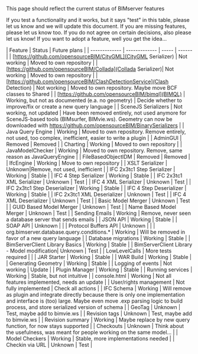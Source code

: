 This page should reflect the current status of BIMserver features

If you test a functionality and it works, but it says "test" in this table, please let us know and we will update this document. If you are missing features, please let us know too. If you do not agree on certain decisions, also please let us know! If you want to adopt a feature, well you get the idea...

| Feature | Status | Future plans |
| ------------- | ------------- | ----- | ------ | 
| [https://github.com/opensourceBIM/CityGML](CityGML Serializer) | Not working | Moved to own repository |
| [https://github.com/opensourceBIM/Collada](Collada Serializer)| Not working | Moved to own repository |
| [https://github.com/opensourceBIM/ClashDetectionService](Clash Detection) | Not working | Moved to own repository. Maybe move BCF classes to Shared |
| [https://github.com/opensourceBIM/bimql](BIMQL) | Working, but not as documented (e.a. no geometry) | Decide whether to improve/fix or create a new query language |
| SceneJS Serializers | Not working, not updated | Have been removed entirely, not used anymore for SceneJS-based tools (BIMsurfer, BIMvie.ws). Geometry can now be downloaded with https://github.com/opensourceBIM/BinarySerializers |
| Java Query Engine | Working | Moved to own repository. Remove entirely, not used, too complex, inefficient, easier to write a plugin |
| AdminGUI | Removed | Removed |
| Charting | Working | Moved to own repository |
| JavaModelChecker | Working | Moved to own repository. Remove, same reason as JavaQueryEngine |
| FileBasedObjectIDM | Removed | Removed |
| IfcEngine | Working | Move to own repository |
| XSLT Serializer | Unknown|Remove, not used, inefficient |
| IFC 2x3tc1 Step Serializer | Working | Stable |
| IFC 4 Step Serializer | Working | Stable |
| IFC 2x3tc1 XML Serializer | Unknown | Test |
| IFC 4 XML Serializer | Unknown | Test |
| IFC 2x3tc1 Step Deserializer | Working | Stable |
| IFC 4 Step Deserializer | Working | Stable |
| IFC 2x3tc1 XML Deserializer | Unknown | Test |
| IFC 4 XML Deserializer | Unknown | Test |
| Basic Model Merger | Unknown | Test |
| GUID Based Model Merger | Unknown | Test |
| Name Based Model Merger | Unknown | Test |
| Sending Emails | Working | Remove, never seen a database server that sends emails |
| JSON API | Working | Stable |
| SOAP API | Unknown | |
| Protocol Buffers API | Unknown | |
| org.bimserver.database.query.conditions.* | Working | Will be removed in favor of a new query language |
| Database migrations | Working | Stable |
| BimServerClient Library Basics | Working | Stable |
| BimServerClient Library - Model modification| Unknown | Test |
| LowLevelCalls | More tests required | |
| JAR Starter | Working | Stable |
| WAR Build | Working | Stable |
| Generating Geometry | Working | Stable |
| Logging of events | Not working | Update |
| Plugin Manager | Working | Stable |
| Running services | Working | Stable, but not intuitive |
| console.html | Working | Not all features implemented, needs an update |
| User/rights management | Not fully implemented | Check all actions |
| IFC Schema | Working | Will remove as plugin and integrate directly because there is only one implementation and interface is (too) large. Maybe even move .exp parsing logic to build process, and store serialized version of schema |
| GeoTag | Unknown | Test, maybe add to bimvie.ws |
| Revision tags | Unknown | Test, maybe add to bimvie.ws |
| Revision summary | Working | Maybe replace by new query function, for now stays supported |
| Checkouts | Unknown | Think about the usefulness, was meant for people working on the same model... |
| Model Checkers | Working | Stable, more implementations needed |
| Checkin via URL | Unknown | Test |
